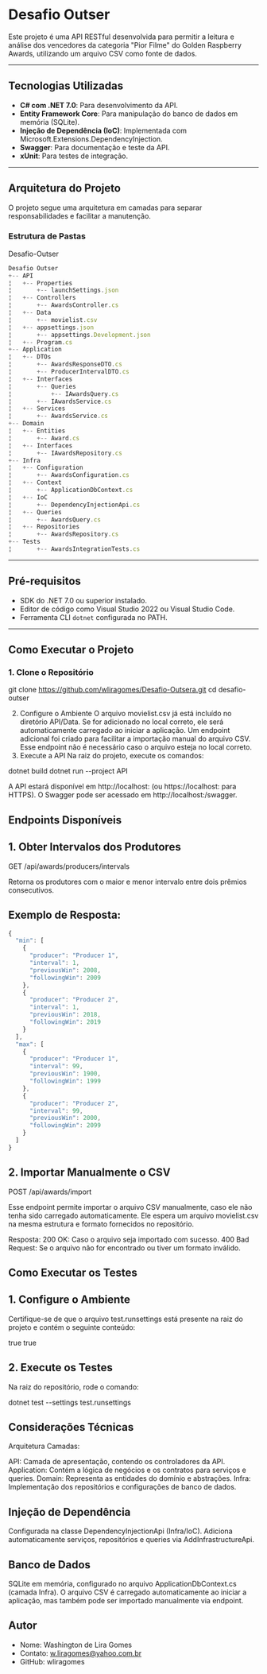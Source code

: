 # Desafio Outser

Este projeto é uma API RESTful desenvolvida para permitir a leitura e análise dos vencedores da categoria "Pior Filme" do Golden Raspberry Awards, utilizando um arquivo CSV como fonte de dados.

---

## Tecnologias Utilizadas

- **C# com .NET 7.0**: Para desenvolvimento da API.
- **Entity Framework Core**: Para manipulação do banco de dados em memória (SQLite).
- **Injeção de Dependência (IoC)**: Implementada com Microsoft.Extensions.DependencyInjection.
- **Swagger**: Para documentação e teste da API.
- **xUnit**: Para testes de integração.

---

## Arquitetura do Projeto

O projeto segue uma arquitetura em camadas para separar responsabilidades e facilitar a manutenção.

### Estrutura de Pastas

Desafio-Outser
```javascript
Desafio Outser
+-- API
¦   +-- Properties
¦   	+-- launchSettings.json
¦   +-- Controllers
¦		+-- AwardsController.cs
¦   +-- Data
¦   	+--	movielist.csv
¦   +-- appsettings.json
¦   	+--	appsettings.Development.json
¦	+-- Program.cs
+-- Application
¦   +-- DTOs
¦   	+-- AwardsResponseDTO.cs
¦   	+-- ProducerIntervalDTO.cs
¦   +-- Interfaces
¦   	+--	Queries
¦   		+--	IAwardsQuery.cs
¦		+-- IAwardsService.cs
¦   +-- Services
¦   	+--	AwardsService.cs
+-- Domain
¦   +-- Entities
¦   	+-- Award.cs
¦   +-- Interfaces
¦   	+-- IAwardsRepository.cs
+-- Infra
¦   +-- Configuration
¦   	+-- AwardsConfiguration.cs
¦   +-- Context
¦   	+-- ApplicationDbContext.cs
¦   +-- IoC
¦   	+-- DependencyInjectionApi.cs
¦   +-- Queries
¦   	+-- AwardsQuery.cs
¦   +-- Repositories
¦   	+-- AwardsRepository.cs
+-- Tests
¦   	+-- AwardsIntegrationTests.cs
```
---

## Pré-requisitos

- SDK do .NET 7.0 ou superior instalado.
- Editor de código como Visual Studio 2022 ou Visual Studio Code.
- Ferramenta CLI `dotnet` configurada no PATH.

---

## Como Executar o Projeto

### 1. Clone o Repositório

git clone https://github.com/wliragomes/Desafio-Outsera.git
cd desafio-outser

2. Configure o Ambiente
O arquivo movielist.csv já está incluído no diretório API/Data. Se for adicionado no local correto, ele será automaticamente carregado ao iniciar a aplicação.
Um endpoint adicional foi criado para facilitar a importação manual do arquivo CSV. Esse endpoint não é necessário caso o arquivo esteja no local correto.
3. Execute a API
Na raiz do projeto, execute os comandos:

dotnet build
dotnet run --project API

A API estará disponível em http://localhost:<porta> (ou https://localhost:<porta> para HTTPS).
O Swagger pode ser acessado em http://localhost:<porta>/swagger.

## Endpoints Disponíveis
## 1. Obter Intervalos dos Produtores
GET /api/awards/producers/intervals

Retorna os produtores com o maior e menor intervalo entre dois prêmios consecutivos.

## Exemplo de Resposta:
```javascript
{
  "min": [
    {
      "producer": "Producer 1",
      "interval": 1,
      "previousWin": 2008,
      "followingWin": 2009
    },
    {
      "producer": "Producer 2",
      "interval": 1,
      "previousWin": 2018,
      "followingWin": 2019
    }
  ],
  "max": [
    {
      "producer": "Producer 1",
      "interval": 99,
      "previousWin": 1900,
      "followingWin": 1999
    },
    {
      "producer": "Producer 2",
      "interval": 99,
      "previousWin": 2000,
      "followingWin": 2099
    }
  ]
}
```

## 2. Importar Manualmente o CSV
POST /api/awards/import

Esse endpoint permite importar o arquivo CSV manualmente, caso ele não tenha sido carregado automaticamente. Ele espera um arquivo movielist.csv na mesma estrutura e formato fornecidos no repositório.

Resposta:
200 OK: Caso o arquivo seja importado com sucesso.
400 Bad Request: Se o arquivo não for encontrado ou tiver um formato inválido.

## Como Executar os Testes
## 1. Configure o Ambiente
Certifique-se de que o arquivo test.runsettings está presente na raiz do projeto e contém o seguinte conteúdo:

<RunSettings>
  <RunConfiguration>
    <DisableAppDomain>true</DisableAppDomain>
    <DisableParallelization>true</DisableParallelization>
  </RunConfiguration>
</RunSettings>

## 2. Execute os Testes
Na raiz do repositório, rode o comando:

dotnet test --settings test.runsettings


## Considerações Técnicas
Arquitetura
Camadas:

API: Camada de apresentação, contendo os controladores da API.
Application: Contém a lógica de negócios e os contratos para serviços e queries.
Domain: Representa as entidades do domínio e abstrações.
Infra: Implementação dos repositórios e configurações de banco de dados.

## Injeção de Dependência
Configurada na classe DependencyInjectionApi (Infra/IoC).
Adiciona automaticamente serviços, repositórios e queries via AddInfrastructureApi.

## Banco de Dados
SQLite em memória, configurado no arquivo ApplicationDbContext.cs (camada Infra).
O arquivo CSV é carregado automaticamente ao iniciar a aplicação, mas também pode ser importado manualmente via endpoint.

## Autor
- Nome: Washington de Lira Gomes
- Contato: w.liragomes@yahoo.com.br
- GitHub: wliragomes
